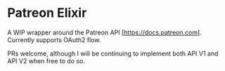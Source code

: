 # Patreon Elixir

A WIP wrapper around the Patreon API [<https://docs.patreon.com>]. Currently supports OAuth2 flow.

PRs welcome, although I will be continuing to implement both API V1 and API V2 when free to do so.
